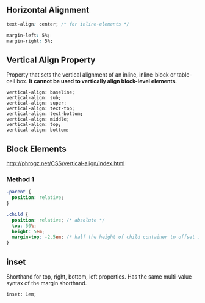 ## Horizontal Alignment

```css
text-align: center; /* for inline-elements */

margin-left: 5%;
margin-right: 5%;
```

## Vertical Align Property

Property that sets the vertical alignment of an inline, inline-block or table-cell box. **It cannot be used to vertically align block-level elements**.

```
vertical-align: baseline;
vertical-align: sub;
vertical-align: super;
vertical-align: text-top;
vertical-align: text-bottom;
vertical-align: middle;
vertical-align: top;
vertical-align: bottom;
```

## Block Elements

http://phrogz.net/CSS/vertical-align/index.html

### Method 1

```css
.parent {
  position: relative;
}

.child {
  position: relative; /* absolute */
  top: 50%;
  height: 5em;
  margin-top: -2.5em; /* half the height of child container to offset item up */
}
```

## inset

Shorthand for top, right, bottom, left properties. Has the same multi-value syntax of the margin shorthand.

```
inset: 1em;
```

